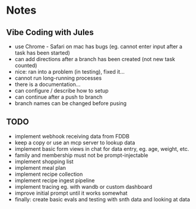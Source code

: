 # Notes

## Vibe Coding with Jules

- use Chrome - Safari on mac has bugs (eg. cannot enter input after a task has been started)
- can add directions after a branch has been created (not new task counted)
- nice: ran into a problem (in testing), fixed it...
- cannot run long-running processes
- there is a documentation...
- can configure / describe how to setup
- can continue after a push to branch
- branch names can be changed before pusing

## TODO

- implement webhook receiving data from FDDB
- keep a copy or use an mcp server to lookup data
- implement basic form views in chat for data entry, eg. age, weight, etc.
- family and membership must not be prompt-injectable
- implement shopping list
- implement meal plan
- implement recipe collection
- implement recipe ingest pipeline
- implement tracing eg. with wandb or custom dashboard
- improve initial prompt until it works somewhat
- finally: create basic evals and testing with snth data and looking at data